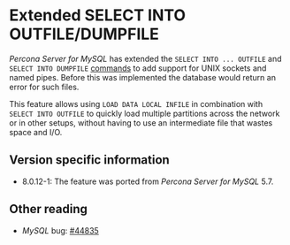# Extended SELECT INTO OUTFILE/DUMPFILE

*Percona Server for MySQL* has extended the `SELECT INTO ... OUTFILE` and `SELECT INTO
DUMPFILE` [commands](https://dev.mysql.com/doc/refman/8.0/en/select-into.html)
to add support for UNIX sockets and named pipes. Before this was implemented
the database would return an error for such files.

This feature allows using `LOAD DATA LOCAL INFILE` in combination with
`SELECT INTO OUTFILE` to quickly load multiple partitions across the network
or in other setups, without having to use an intermediate file that wastes
space and I/O.

## Version specific information

* 8.0.12-1: The feature was ported from *Percona Server for MySQL* 5.7.

## Other reading

* *MySQL* bug: [#44835](https://bugs.mysql.com/bug.php?id=44835)
